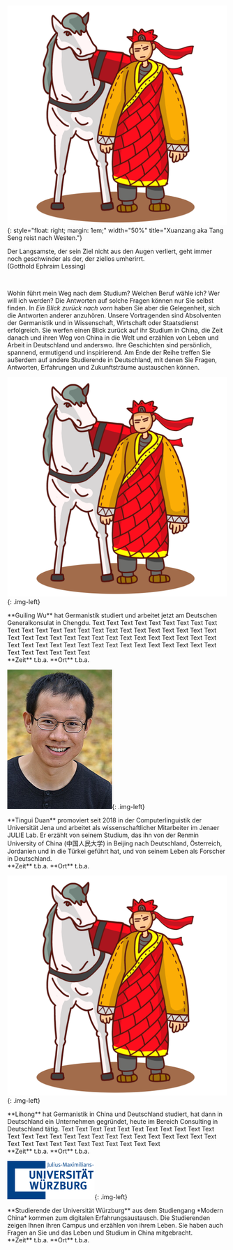 ![](images/toWest.png){: style="float: right; margin: 1em;" width="50%" title="Xuanzang aka Tang Seng reist nach Westen."}

<p id="quote">
Der Langsamste, der sein Ziel nicht aus den Augen verliert, geht immer noch geschwinder als der, der ziellos umherirrt. <br> (Gotthold Ephraim Lessing)
</p>

<br>

Wohin führt mein Weg nach dem Studium? Welchen Beruf wähle ich? Wer will ich werden? Die Antworten auf solche Fragen können nur Sie selbst finden. In *Ein Blick zurück nach vorn* haben Sie aber die Gelegenheit, sich die Antworten anderer anzuhören. Unsere Vortragenden sind Absolventen der Germanistik und in Wissenschaft, Wirtschaft oder Staatsdienst erfolgreich. Sie werfen einen Blick zurück auf ihr Studium in China, die Zeit danach und ihren Weg von China in die Welt und erzählen von Leben und Arbeit in Deutschland und anderswo. Ihre Geschichten sind persönlich, spannend, ermutigend und inspirierend. Am Ende der Reihe treffen Sie außerdem auf andere Studierende in Deutschland, mit denen Sie Fragen, Antworten, Erfahrungen und Zukunftsträume austauschen können. 


![](images/toWest.png){: .img-left}

<p class="text-right" markdown="1">
**Guiling Wu** hat Germanistik studiert und arbeitet jetzt am Deutschen Generalkonsulat in Chengdu. Text Text Text Text Text Text Text Text Text Text Text Text Text Text Text Text Text Text Text Text Text Text Text Text Text Text Text Text Text Text Text Text Text Text Text Text Text Text Text Text Text Text Text Text Text Text Text Text Text Text Text Text Text Text Text Text Text Text Text Text  
<br>
**Zeit** t.b.a. **Ort** t.b.a.
</p>


<p class="clear-both"></p>

![](images/bild-tinghui.jpg){: .img-left}

<p class="text-right" markdown="1">
**Tingui Duan** promoviert seit 2018 in der Computerlinguistik der Universität Jena und arbeitet als wissenschaftlicher Mitarbeiter im Jenaer JULIE Lab. Er erzählt von seinem Studium, das ihn von der Renmin University of China (中国人民大学) in Beijing nach Deutschland, Österreich, Jordanien und in die Türkei geführt hat, und von seinem Leben als Forscher in Deutschland.  
<br>
**Zeit** t.b.a. **Ort** t.b.a.
</p>

<p class="clear-both"></p>

![](images/toWest.png){: .img-left}

<p class="text-right" markdown="1">
**Lihong** hat Germanistik in China und Deutschland studiert, hat dann in Deutschland ein Unternehmen gegründet, heute im Bereich Consulting in Deutschland tätig. Text Text Text Text Text Text Text Text Text Text Text Text Text Text Text Text Text Text Text Text Text Text Text Text Text Text Text Text Text Text Text Text Text Text Text Text Text   
<br>
**Zeit** t.b.a. **Ort** t.b.a.
</p>

<p class="clear-both"></p>

![](images/logo-uni-wuerzburg.png){: .img-left}

<p class="text-right" markdown="1">
**Studierende der Universität Würzburg** aus dem Studiengang *Modern China* kommen zum digitalen Erfahrungsaustausch. Die Studierenden zeigen Ihnen ihren Campus und erzählen von ihrem Leben. Sie haben auch Fragen an Sie und das Leben und Studium in China mitgebracht.    
<br>
**Zeit** t.b.a. **Ort** t.b.a.
</p>

<p class="clear-both"></p>